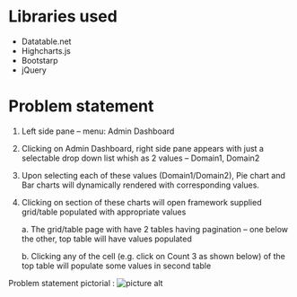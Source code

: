 # Libraries used
* Datatable.net
* Highcharts.js
* Bootstarp
* jQuery

# Problem statement
1. Left side pane – menu: Admin Dashboard

2. Clicking on Admin Dashboard, right side pane appears with just a selectable drop down list whish as 2 values – Domain1, Domain2

3. Upon selecting each of these values (Domain1/Domain2), Pie chart and Bar charts will dynamically rendered with corresponding values.

4. Clicking on section of these charts will open framework supplied grid/table populated with appropriate values

    a. The grid/table page with have 2 tables having pagination – one below the other, top table will have values populated

    b. Clicking any of the cell (e.g. click on Count 3 as shown below) of the top table will populate some values in second table


Problem statement pictorial : ![picture alt](https://raw.githubusercontent.com/805bluebell/brainizenProject/master/problemStatement.png "Problem statement")
